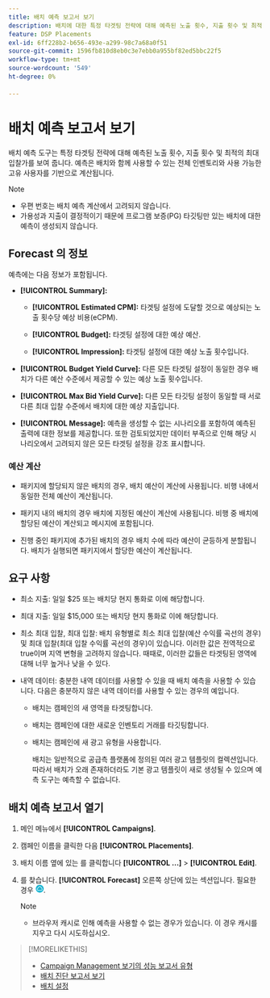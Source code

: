 ```yaml
---
title: 배치 예측 보고서 보기
description: 배치에 대한 특정 타겟팅 전략에 대해 예측된 노출 횟수, 지출 횟수 및 최적 최대 입찰가 를 참조하십시오.
feature: DSP Placements
exl-id: 6ff228b2-b656-493e-a299-98c7a68a0f51
source-git-commit: 1596fb810d8eb0c3e7ebb0a955bf82ed5bbc22f5
workflow-type: tm+mt
source-wordcount: '549'
ht-degree: 0%

---
```


# 배치 예측 보고서 보기

<!-- Does this really belong in the Campaign Management > Reports section or in the Placements section? -->

배치 예측 도구는 특정 타겟팅 전략에 대해 예측된 노출 횟수, 지출 횟수 및 최적의 최대 입찰가를 보여 줍니다. 예측은 배치와 함께 사용할 수 있는 전체 인벤토리와 사용 가능한 고유 사용자를 기반으로 계산됩니다.

>[!NOTE]
>
>* 우편 번호는 배치 예측 계산에서 고려되지 않습니다.
>* 가용성과 지출이 결정적이기 때문에 프로그램 보증(PG) 타깃팅만 있는 배치에 대한 예측이 생성되지 않습니다.

## Forecast 의 정보

예측에는 다음 정보가 포함됩니다.

* **[!UICONTROL Summary]:**

   * **[!UICONTROL Estimated CPM]:** 타겟팅 설정에 도달할 것으로 예상되는 노출 횟수당 예상 비용(eCPM).

   * **[!UICONTROL Budget]:** 타겟팅 설정에 대한 예상 예산.

   * **[!UICONTROL Impression]:** 타겟팅 설정에 대한 예상 노출 횟수입니다.

* **[!UICONTROL Budget Yield Curve]:** 다른 모든 타겟팅 설정이 동일한 경우 배치가 다른 예산 수준에서 제공할 수 있는 예상 노출 횟수입니다.

* **[!UICONTROL Max Bid Yield Curve]:** 다른 모든 타깃팅 설정이 동일할 때 서로 다른 최대 입찰 수준에서 배치에 대한 예상 지출입니다.

* **[!UICONTROL Message]:** 예측을 생성할 수 없는 시나리오를 포함하여 예측된 출력에 대한 정보를 제공합니다. 또한 검토되었지만 데이터 부족으로 인해 해당 시나리오에서 고려되지 않은 모든 타겟팅 설정을 강조 표시합니다.

### 예산 계산

* 패키지에 할당되지 않은 배치의 경우, 배치 예산이 계산에 사용됩니다. 비행 내에서 동일한 전체 예산이 계산됩니다.

* 패키지 내의 배치의 경우 배치에 지정된 예산이 계산에 사용됩니다. 비행 중 배치에 할당된 예산이 계산되고 메시지에 포함됩니다.

* 진행 중인 패키지에 추가된 배치의 경우 배치 수에 따라 예산이 균등하게 분할됩니다. 배치가 실행되면 패키지에서 할당한 예산이 계산됩니다.

## 요구 사항

* 최소 지출: 일일 $25 또는 배치당 현지 통화로 이에 해당합니다.

* 최대 지출: 일일 $15,000 또는 배치당 현지 통화로 이에 해당합니다.

* 최소 최대 입찰, 최대 입찰: 배치 유형별로 최소 최대 입찰(예산 수익률 곡선의 경우) 및 최대 입찰(최대 입찰 수익률 곡선의 경우)이 있습니다. 이러한 값은 전역적으로 true이며 지역 변형을 고려하지 않습니다. 때때로, 이러한 값들은 타겟팅된 영역에 대해 너무 높거나 낮을 수 있다.

* 내역 데이터: 충분한 내역 데이터를 사용할 수 있을 때 배치 예측을 사용할 수 있습니다. 다음은 충분하지 않은 내역 데이터를 사용할 수 있는 경우의 예입니다.

   * 배치는 캠페인의 새 영역을 타겟팅합니다.

   * 배치는 캠페인에 대한 새로운 인벤토리 거래를 타깃팅합니다.

   * 배치는 캠페인에 새 광고 유형을 사용합니다.

     배치는 일반적으로 공급측 플랫폼에 정의된 여러 광고 템플릿의 컬렉션입니다. 따라서 배치가 오래 존재하더라도 기본 광고 템플릿이 새로 생성될 수 있으며 예측 도구는 예측할 수 없습니다.

## 배치 예측 보고서 열기

1. 메인 메뉴에서 **[!UICONTROL Campaigns]**.

1. 캠페인 이름을 클릭한 다음 **[!UICONTROL Placements]**.

1. 배치 이름 옆에 있는 를 클릭합니다  **[!UICONTROL ...]** > **[!UICONTROL Edit]**.

1. 를 찾습니다. **[!UICONTROL Forecast]** 오른쪽 상단에 있는 섹션입니다. 필요한 경우 ![예측](/help/dsp/assets/placement-forecast.png).

   >[!NOTE]
   >
   >* 브라우저 캐시로 인해 예측을 사용할 수 없는 경우가 있습니다. 이 경우 캐시를 지우고 다시 시도하십시오.

>[!MORELIKETHIS]
>
>* [Campaign Management 보기의 성능 보고서 유형](campaign-reports-about.md)
>* [배치 진단 보고서 보기](/help/dsp/campaign-management/reports/placement-diagnostics.md)
>* [배치 설정](/help/dsp/campaign-management/placements/placement-settings.md)
